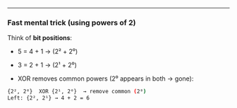 
---

### **Fast mental trick (using powers of 2)**

Think of **bit positions**:

- 5 = 4 + 1 → (2² + 2⁰)
    
- 3 = 2 + 1 → (2¹ + 2⁰)
    
- XOR removes common powers (2⁰ appears in both → gone):
    
```sh
{2², 2⁰}  XOR {2¹, 2⁰}  → remove common (2⁰)
Left: {2², 2¹} → 4 + 2 = 6
```